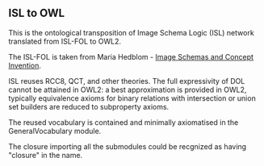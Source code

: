 
## ISL to OWL

This is the ontological transposition of Image Schema Logic (ISL) network translated from ISL-FOL to OWL2.


The ISL-FOL is taken from Maria Hedblom - [Image Schemas and Concept Invention](https://www.springer.com/gp/book/9783030473280).


ISL reuses RCC8, QCT, and other theories.
The full expressivity of DOL cannot be attained in OWL2: a best approximation is provided in OWL2, typically equivalence axioms for binary relations with intersection or union set builders are reduced to subproperty axioms.


The reused vocabulary is contained and minimally axiomatised in the GeneralVocabulary module.


The closure importing all the submodules could be recgnized as having "closure" in the name.
